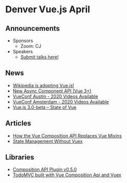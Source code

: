 # Denver Vue.js April

## Announcements
* Sponsors
    * Zoom: CJ
* Speakers
    * [Submit talks here!](https://denver-vue.org)

## News
* [Wikipedia is adopting Vue.js!](https://phabricator.wikimedia.org/T241180)
* [New Async Component API (Vue 3+)](https://github.com/vuejs/rfcs/pull/148)
* [VueConf Austin - 2020 Videos Available](https://www.vuemastery.com/conferences/vueconf-us-2020/)
* [VueConf Amsterdam - 2020 Videos Available](https://www.youtube.com/playlist?list=PLCxzy-hmQq9FnnpckFDeDtbpsUqxdheQn)
* [Vue.js 3.0-beta – State of Vue](https://docs.google.com/presentation/d/1LHp-8hEtXEMSE1fd6YLAhYmtndQelQKbWlGggZKe4y8/edit#slide=id.p)

## Articles
* [How the Vue Composition API Replaces Vue Mixins](https://css-tricks.com/how-the-vue-composition-api-replaces-vue-mixins/)
* [State Management Without Vuex](https://michaelnthiessen.com/state-management-without-vuex/)

## Libraries
* [Composition API Plugin v0.5.0](https://github.com/vuejs/composition-api/releases/tag/v0.5.0)
* [TodoMVC built with Vue Composition Api and Vuex](https://github.com/blacksonic/todomvc-vue-composition-api)
